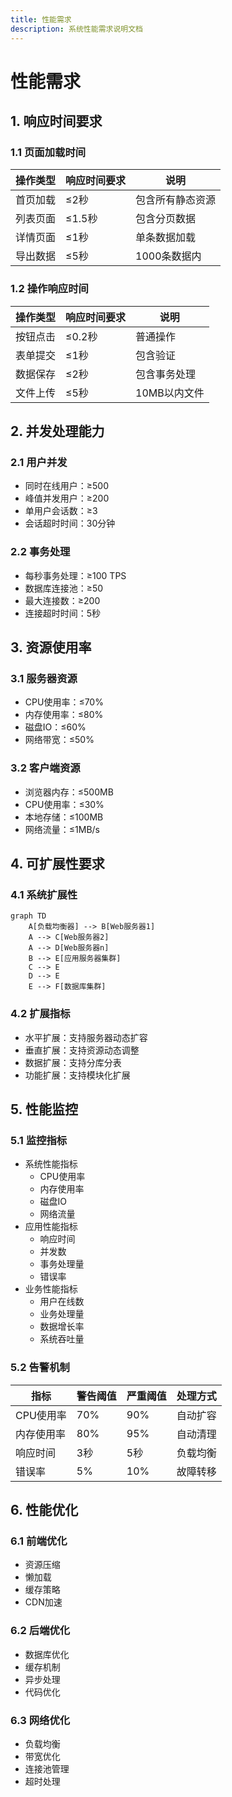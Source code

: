 ```yaml
---
title: 性能需求
description: 系统性能需求说明文档
---
```


# 性能需求

## 1. 响应时间要求

### 1.1 页面加载时间
| 操作类型 | 响应时间要求 | 说明 |
|---------|------------|------|
| 首页加载 | ≤2秒 | 包含所有静态资源 |
| 列表页面 | ≤1.5秒 | 包含分页数据 |
| 详情页面 | ≤1秒 | 单条数据加载 |
| 导出数据 | ≤5秒 | 1000条数据内 |

### 1.2 操作响应时间
| 操作类型 | 响应时间要求 | 说明 |
|---------|------------|------|
| 按钮点击 | ≤0.2秒 | 普通操作 |
| 表单提交 | ≤1秒 | 包含验证 |
| 数据保存 | ≤2秒 | 包含事务处理 |
| 文件上传 | ≤5秒 | 10MB以内文件 |

## 2. 并发处理能力

### 2.1 用户并发
- 同时在线用户：≥500
- 峰值并发用户：≥200
- 单用户会话数：≥3
- 会话超时时间：30分钟

### 2.2 事务处理
- 每秒事务处理：≥100 TPS
- 数据库连接池：≥50
- 最大连接数：≥200
- 连接超时时间：5秒

## 3. 资源使用率

### 3.1 服务器资源
- CPU使用率：≤70%
- 内存使用率：≤80%
- 磁盘IO：≤60%
- 网络带宽：≤50%

### 3.2 客户端资源
- 浏览器内存：≤500MB
- CPU使用率：≤30%
- 本地存储：≤100MB
- 网络流量：≤1MB/s

## 4. 可扩展性要求

### 4.1 系统扩展性
```mermaid
graph TD
    A[负载均衡器] --> B[Web服务器1]
    A --> C[Web服务器2]
    A --> D[Web服务器n]
    B --> E[应用服务器集群]
    C --> E
    D --> E
    E --> F[数据库集群]
```

### 4.2 扩展指标
- 水平扩展：支持服务器动态扩容
- 垂直扩展：支持资源动态调整
- 数据扩展：支持分库分表
- 功能扩展：支持模块化扩展

## 5. 性能监控

### 5.1 监控指标
- 系统性能指标
  - CPU使用率
  - 内存使用率
  - 磁盘IO
  - 网络流量
- 应用性能指标
  - 响应时间
  - 并发数
  - 事务处理量
  - 错误率
- 业务性能指标
  - 用户在线数
  - 业务处理量
  - 数据增长率
  - 系统吞吐量

### 5.2 告警机制
| 指标 | 警告阈值 | 严重阈值 | 处理方式 |
|-----|----------|----------|----------|
| CPU使用率 | 70% | 90% | 自动扩容 |
| 内存使用率 | 80% | 95% | 自动清理 |
| 响应时间 | 3秒 | 5秒 | 负载均衡 |
| 错误率 | 5% | 10% | 故障转移 |

## 6. 性能优化

### 6.1 前端优化
- 资源压缩
- 懒加载
- 缓存策略
- CDN加速

### 6.2 后端优化
- 数据库优化
- 缓存机制
- 异步处理
- 代码优化

### 6.3 网络优化
- 负载均衡
- 带宽优化
- 连接池管理
- 超时处理 